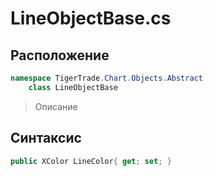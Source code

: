 
# LineObjectBase.cs
## Расположение
```csharp
namespace TigerTrade.Chart.Objects.Abstract  
    class LineObjectBase
```

> Описание

## Синтаксис
```csharp
public XColor LineColor{ get; set; }
```
